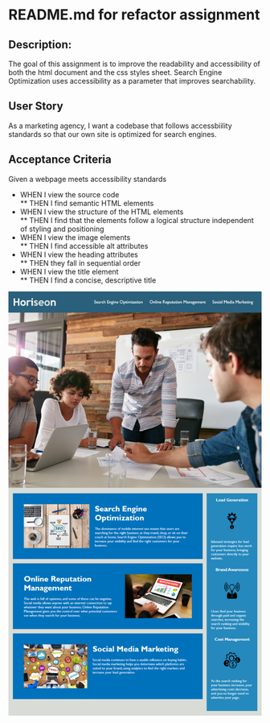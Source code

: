 # README.md for refactor assignment

## Description:  

The goal of this assignment is to improve the readability and accessibility of both the html document and the css styles sheet. Search Engine Optimization uses accessibility as a parameter that improves searchability.   

## User Story  
As a marketing agency, I want a codebase that follows accessbiility standards so that our own site is optimized for search engines. 

## Acceptance Criteria  
Given a webpage meets accessibility standards

* WHEN I view the source code  
** THEN I find semantic HTML elements
* WHEN I view the structure of the HTML elements  
** THEN I find that the elements follow a logical structure independent of styling and positioning  
* WHEN I view the image elements  
** THEN I find accessible alt attributes  
* WHEN I view the heading attributes  
** THEN they fall in sequential order 
* WHEN I view the title element  
** THEN I find a concise, descriptive title  


![Demo image to follow](./Develop/assets/images/demo-image.png)
